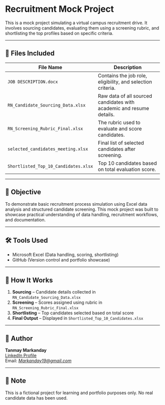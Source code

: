 # Recruitment Mock Project

This is a mock project simulating a virtual campus recruitment drive. It involves sourcing candidates, evaluating them using a screening rubric, and shortlisting the top profiles based on specific criteria.

---

## 📁 Files Included

| File Name                          | Description |
|-----------------------------------|-------------|
| `JOB DESCRIPTION.docx`            | Contains the job role, eligibility, and selection criteria. |
| `RN_Candidate_Sourcing_Data.xlsx` | Raw data of all sourced candidates with academic and resume details. |
| `RN_Screening_Rubric_Final.xlsx`  | The rubric used to evaluate and score candidates. |
| `selected_candidates_meeting.xlsx`| Final list of selected candidates after screening. |
| `Shortlisted_Top_10_Candidates.xlsx` | Top 10 candidates based on total evaluation score. |

---

## 🎯 Objective

To demonstrate basic recruitment process simulation using Excel data analysis and structured candidate screening. This mock project was built to showcase practical understanding of data handling, recruitment workflows, and documentation.

---

## 🛠️ Tools Used

- Microsoft Excel (Data handling, scoring, shortlisting)
- GitHub (Version control and portfolio showcase)

---

## 📌 How It Works

1. **Sourcing** – Candidate details collected in `RN_Candidate_Sourcing_Data.xlsx`
2. **Screening** – Scores assigned using rubric in `RN_Screening_Rubric_Final.xlsx`
3. **Shortlisting** – Top candidates selected based on total score
4. **Final Output** – Displayed in `Shortlisted_Top_10_Candidates.xlsx`

---

## 📇 Author

**Tanmay Markanday**  
[LinkedIn Profile](https://www.linkedin.com/in/tanmaymarkanday)  
Email: *Markanday19@gmail.com*

---

## 📝 Note

This is a fictional project for learning and portfolio purposes only. No real candidate data has been used.
